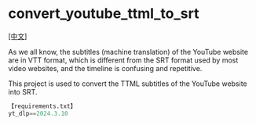 # convert_youtube_ttml_to_srt
[[中文]](README_CN.md)

As we all know, the subtitles (machine translation) of the YouTube website are in VTT format, which is different from the SRT format used by most video websites, and the timeline is confusing and repetitive.

This project is used to convert the TTML subtitles of the YouTube website into SRT.

```python
【requirements.txt】
yt_dlp==2024.3.10
```